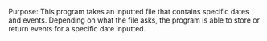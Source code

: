 Purpose: This program takes an inputted file that contains
specific dates and events. Depending on what the file asks,
the program is able to store or return events for a specific date
inputted.
